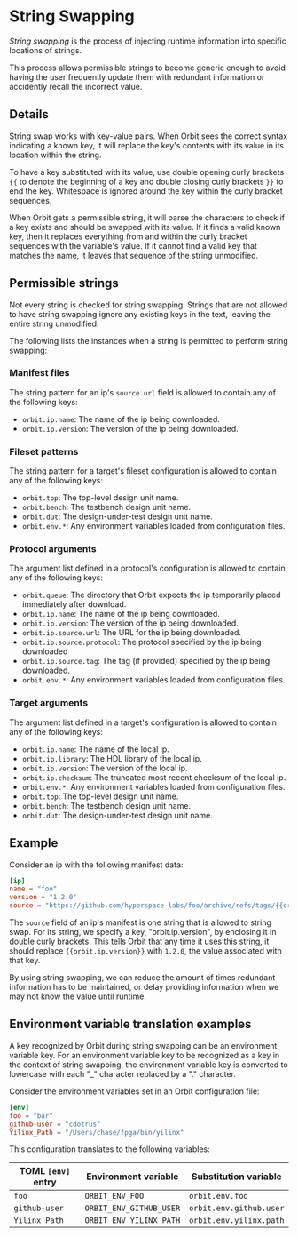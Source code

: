 # String Swapping

_String swapping_ is the process of injecting runtime information into specific locations of strings.

This process allows permissible strings to become generic enough to avoid having the user frequently update them with redundant information or accidently recall the incorrect value.

## Details 

String swap works with key-value pairs. When Orbit sees the correct syntax indicating a known key, it will replace the key's contents with its value in its location within the string.

To have a key substituted with its value, use double opening curly brackets `{{` to denote the beginning of a key and double closing curly brackets `}}` to end the key. Whitespace is ignored around the  key within the curly bracket sequences.

When Orbit gets a permissible string, it will parse the characters to check if a key exists and should be swapped with its value. If it finds a valid known key, then it replaces everything from and within the curly bracket sequences with the variable's value. If it cannot find a valid key that matches the name, it leaves that sequence of the string unmodified.

## Permissible strings

Not every string is checked for string swapping. Strings that are not allowed to have string swapping ignore any existing keys in the text, leaving the entire string unmodified.

The following lists the instances when a string is permitted to perform string swapping:

### Manifest files

The string pattern for an ip's `source.url` field is allowed to contain any of the following keys:

- `orbit.ip.name`: The name of the ip being downloaded.
- `orbit.ip.version`: The version of the ip being downloaded.

### Fileset patterns

The string pattern for a target's fileset configuration is allowed to contain any of the following keys:

- `orbit.top`: The top-level design unit name.
- `orbit.bench`: The testbench design unit name.
- `orbit.dut`: The design-under-test design unit name.
- `orbit.env.*`: Any environment variables loaded from configuration files.

### Protocol arguments

The argument list defined in a protocol's configuration is allowed to contain any of the following keys:

- `orbit.queue`: The directory that Orbit expects the ip temporarily placed immediately after download.
- `orbit.ip.name`: The name of the ip being downloaded.
- `orbit.ip.version`: The version of the ip being downloaded.
- `orbit.ip.source.url`: The URL for the ip being downloaded.
- `orbit.ip.source.protocol`: The protocol specified by the ip being downloaded
- `orbit.ip.source.tag`: The tag (if provided) specified by the ip being downloaded.
- `orbit.env.*`: Any environment variables loaded from configuration files.

### Target arguments

The argument list defined in a target's configuration is allowed to contain any of the following keys:

- `orbit.ip.name`: The name of the local ip.
- `orbit.ip.library`: The HDL library of the local ip.
- `orbit.ip.version`: The version of the local ip.
- `orbit.ip.checksum`: The truncated most recent checksum of the local ip.
- `orbit.env.*`: Any environment variables loaded from configuration files.
- `orbit.top`: The top-level design unit name.
- `orbit.bench`: The testbench design unit name.
- `orbit.dut`: The design-under-test design unit name.


## Example

Consider an ip with the following manifest data:

``` toml
[ip]
name = "foo"
version = "1.2.0"
source = "https://github.com/hyperspace-labs/foo/archive/refs/tags/{{orbit.ip.version}}.zip
```

The `source` field of an ip's manifest is one string that is allowed to string swap. For its string, we specify a key, "orbit.ip.version", by enclosing it in double curly brackets. This tells Orbit that any time it uses this string, it should replace `{{orbit.ip.version}}` with `1.2.0`, the value associated with that key.

By using string swapping, we can reduce the amount of times redundant information has to be maintained, or delay providing information when we may not know the value until runtime.

## Environment variable translation examples

A key recognized by Orbit during string swapping can be an environment variable key. For an environment variable key to be recognized as a key in the context of string swapping, the environment variable key is converted to lowercase with each "_" character replaced by a "." character.

Consider the environment variables set in an Orbit configuration file:

``` toml
[env]
foo = "bar"
github-user = "cdotrus"
Yilinx_Path = "/Users/chase/fpga/bin/yilinx"
```

This configuration translates to the following variables:

| TOML `[env]` entry | Environment variable | Substitution variable |  
| - | - | - | 
| `foo` | `ORBIT_ENV_FOO` | `orbit.env.foo` |
| `github-user` | `ORBIT_ENV_GITHUB_USER` | `orbit.env.github.user` |  
| `Yilinx_Path` | `ORBIT_ENV_YILINX_PATH` | `orbit.env.yilinx.path` |
